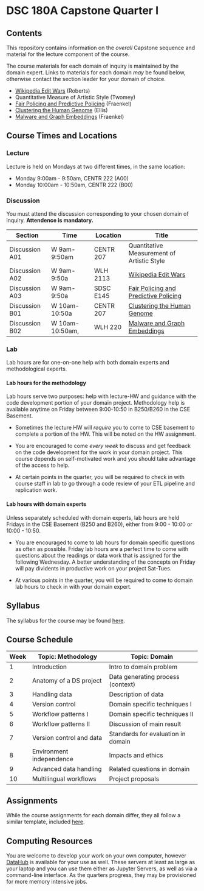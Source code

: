 # DSC 180A Capstone Quarter I

## Contents

This repository contains information on the *overall* Capstone
sequence and material for the lecture component of the course.

The course materials for each domain of inquiry is maintained by the
domain expert. Links to materials for each domain *may* be found
below, otherwise contact the section leader for your domain of choice.

* [Wikipedia Edit Wars](https://github.com/KengChiChang/DSC180A-Wiki-War) (Roberts)
* Quantitative Measure of Artistic Style (Twomey)
* [Fair Policing and Predictive Policing](https://github.com/afraenkel/DSC180A-Fair-Policing) (Fraenkel)
* [Clustering the Human Genome](https://github.com/ShanEllis/Genetic-Variation) (Ellis)
* [Malware and Graph Embeddings](https://github.com/afraenkel/DSC180A-Malware) (Fraenkel)

## Course Times and Locations

### Lecture

Lecture is held on Mondays at two different times, in the same location:

* Monday 9:00am - 9:50am, CENTR 222 (A00)
* Monday 10:00am - 10:50am, CENTR 222 (B00)

### Discussion

You must attend the discussion corresponding to your chosen domain of
inquiry. **Attendence is mandatory.**

|Section|Time|Location|Title|
|---|---|---|---|
|Discussion A01|W 9am-9:50am|CENTR 207|Quantitative Measurement of Artistic Style|
|Discussion A02|W 9am-9:50a|WLH 2113|[Wikipedia Edit Wars](https://github.com/KengChiChang/DSC180A-Wiki-War)|
|Discussion A03|W 9am-9:50a|SDSC E145|[Fair Policing and Predictive Policing](https://github.com/afraenkel/DSC180A-Fair-Policing)|
|Discussion B01|W 10am-10:50a|CENTR 207|[Clustering the Human Genome](https://github.com/ShanEllis/Genetic-Variation)|
|Discussion B02|W 10am-10:50am,|WLH 220|[Malware and Graph Embeddings](https://github.com/afraenkel/DSC180A-Malware)|

### Lab

Lab hours are for one-on-one help with both domain experts and
methodological experts. 

#### Lab hours for the methodology 

Lab hours serve two purposes: help with lecture-HW and guidance with
the code development portion of your domain project. Methodology help
is available anytime on Friday between 9:00-10:50 in B250/B260 in the
CSE Basement.

* Sometimes the lecture HW will *require* you to come to CSE basement
  to complete a portion of the HW. This will be noted on the HW
  assignment.
  
* You are encouraged to come *every week* to discuss and get feedback
  on the code development for the work in your domain project. This
  course depends on self-motivated work and you should take advantage
  of the access to help.
  
* At certain points in the quarter, you will be required to check in
  with course staff in lab to go through a code review of your
  ETL pipeline and replication work.
  
#### Lab hours with domain experts

Unless separately scheduled with domain experts, lab hours are held
Fridays in the CSE Basement (B250 and B260), either from 9:00 - 10:00
or 10:00 - 10:50.

* You are encouraged to come to lab hours for domain specific
  questions as often as possible. Friday lab hours are a perfect time
  to come with questions about the readings or data work that is
  assigned for the following Wednesday. A better understanding of the
  concepts on Friday will pay dividents in productive work on your
  project Sat-Tues.
  
* At various points in the quarter, you will be required to come to
  domain lab hours to check in with your domain expert.

## Syllabus

The syllabus for the course may be found [here](syllabus.md).

## Course Schedule

|Week|Topic: Methodology|Topic: Domain|
|---|---|---|
|1|Introduction|Intro to domain problem|
|2|Anatomy of a DS project|Data generating process (context)|
|3|Handling data|Description of data|
|4|Version control|Domain specific techniques I|
|5|Workflow patterns I|Domain specific techniques II|
|6|Workflow patterns II|Discussion of main result|
|7|Version control and data|Standards for evaluation in domain|
|8|Environment independence|Impacts and ethics|
|9|Advanced data handling|Related questions in domain|
|10|Multilingual workflows|Project proposals|

## Assignments

While the course assignments for each domain differ, they all follow a
similar template, included [here](assignment-templates.md).

## Computing Resources

You are welcome to develop your work on your own computer, however
[DataHub](https://datahub.ucsd.edu/) is available for your use as
well. These servers at least as large as your laptop and you can use
them either as Jupyter Servers, as well as via a command-line
interface. As the quarters progress, they may be provisioned for more
memory intensive jobs.
